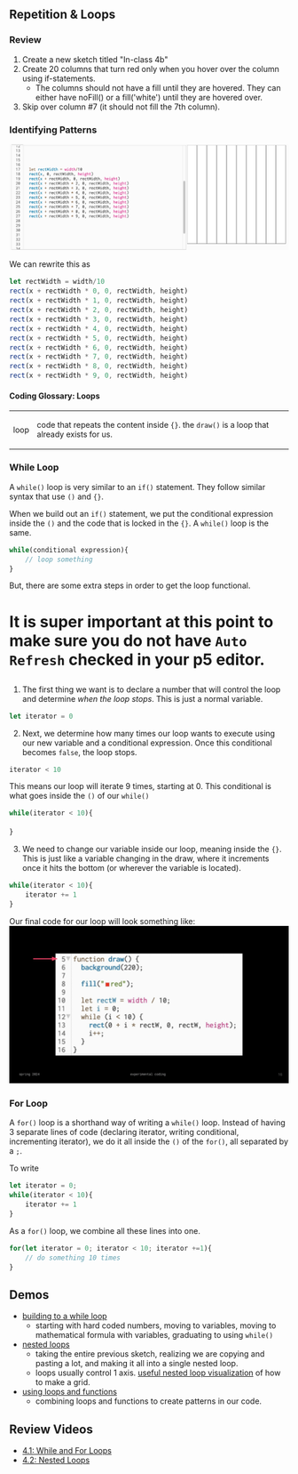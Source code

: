 
## Repetition & Loops

### Review

1. Create a new sketch titled "In-class 4b"
2. Create 20 columns that turn red only when you hover over the column using 
if-statements.
    * The columns should not have a fill until they are hovered. They can either have noFill() or a fill('white') until they are hovered over.
3. Skip over column #7 (it should not fill the 7th column).

### Identifying Patterns

![pattern](images/week_04/rect_pattern.png)

We can rewrite this as 

```js
let rectWidth = width/10
rect(x + rectWidth * 0, 0, rectWidth, height)
rect(x + rectWidth * 1, 0, rectWidth, height)
rect(x + rectWidth * 2, 0, rectWidth, height)
rect(x + rectWidth * 3, 0, rectWidth, height)
rect(x + rectWidth * 4, 0, rectWidth, height)
rect(x + rectWidth * 5, 0, rectWidth, height)
rect(x + rectWidth * 6, 0, rectWidth, height)
rect(x + rectWidth * 7, 0, rectWidth, height)
rect(x + rectWidth * 8, 0, rectWidth, height)
rect(x + rectWidth * 9, 0, rectWidth, height)
```

#### Coding Glossary: Loops

<table>
<tbody>
<tr><td>loop</td><td>

code that repeats the content inside `{}`. the `draw()` is a loop that already exists for us.

</td></tr>
</tbody>
</table>

### While Loop

A `while()` loop is very similar to an `if()` statement. They follow similar syntax that use `()` and `{}`.

When we build out an `if()` statement, we put the conditional expression inside the `()` and the code that is locked in the `{}`. A `while()` loop is the same.

```js
while(conditional expression){
    // loop something
}
```

But, there are some extra steps in order to get the loop functional.

<h1> 

It is super important at this point to make sure you do not have `Auto Refresh` checked in your p5 editor.
 </h1>

1. The first thing we want is to declare a number that will control the loop and determine *when the loop stops*. This is just a normal variable.
```js
let iterator = 0
```
2. Next, we determine how many times our loop wants to execute using our new variable and a conditional expression. Once this conditional becomes `false`, the loop stops.
```js
iterator < 10
```
This means our loop will iterate 9 times, starting at 0. This conditional is what goes inside the `()` of our `while()`
```js
while(iterator < 10){

}
```
3. We need to change our variable inside our loop, meaning inside the `{}`. This is just like a variable changing in the draw, where it increments once it hits the bottom (or wherever the variable is located).
```js
while(iterator < 10){
    iterator += 1
}
```
Our final code for our loop will look something like:
![loop](images/week_04/loop.gif)

### For Loop

A `for()` loop is a shorthand way of writing a `while()` loop. Instead of having 3 separate lines of code (declaring iterator, writing conditional, incrementing iterator), we do it all inside the `()` of the `for()`, all separated by a `;`.

To write 
```js
let iterator = 0;
while(iterator < 10){
    iterator += 1
}
```
As a `for()` loop, we combine all these lines into one.
```js
for(let iterator = 0; iterator < 10; iterator +=1){
    // do something 10 times
}
```

## Demos

* [building to a while loop](https://editor.p5js.org/samheckle/sketches/XSOy4t9R2)
    * starting with hard coded numbers, moving to variables, moving to mathematical formula with variables, graduating to using `while()`
* [nested loops](https://editor.p5js.org/samheckle/sketches/imCjU66Mr)
    * taking the entire previous sketch, realizing we are copying and pasting a lot, and making it all into a single nested loop.
    * loops usually control 1 axis. [useful nested loop visualization](https://editor.p5js.org/Mustard-Roy/full/QHkGnGqtx) of how to make a grid.
* [using loops and functions](https://editor.p5js.org/samheckle/sketches/JBH90H5BO)
    * combining loops and functions to create patterns in our code. 

## Review Videos
* [4.1: While and For Loops](https://www.youtube.com/watch?v=cnRD9o6odjk)
* [4.2: Nested Loops](https://www.youtube.com/watch?v=1c1_TMdf8b8)